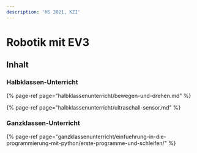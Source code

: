 ```yaml
---
description: 'HS 2021, KZI'
---
```


# Robotik mit EV3

## Inhalt

### Halbklassen-Unterricht

{% page-ref page="halbklassenunterricht/bewegen-und-drehen.md" %}

{% page-ref page="halbklassenunterricht/ultraschall-sensor.md" %}

### Ganzklassen-Unterricht

{% page-ref page="ganzklassenunterricht/einfuehrung-in-die-programmierung-mit-python/erste-programme-und-schleifen/" %}



## 

